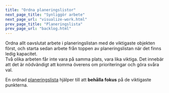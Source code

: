 ```yaml
---
title: "Ordna planeringslistor"
next_page_title: "Synliggör arbete"
next_page_url: "visualize-work.html"
prev_page_title: "Planeringslista"
prev_page_url: "backlog.html"
---
```



<div class="card summary"><div class="card-body">Ordna allt oavslutat arbete i planeringslistan med de viktigaste objekten först, och starta sedan arbete från toppen av planeringslistan när det finns ledig kapacitet.
</div></div>
Två olika arbeten får inte vara på samma plats, vara lika viktiga. Det innebär att det är nödvändigt att komma överens om prioriteringar och göra svåra val.

En ordnad <a href="glossary.html#entry-backlog" class="glossary-tooltip" data-toggle="tooltip" title="Planeringslista: En lista av (ofta prioriterade, ordnade) oavslutade uppgifter (leverabler eller drivkrafter) som behöver åtgärdas.">planeringslista</a> hjälper till att **behålla fokus** på de viktigaste punkterna.